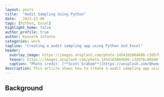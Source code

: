 ```yaml
---
layout: posts
title:  "Audit Sampling Using Python"
date:   2023-12-06
tags: [Python, Excel]
highlight_home: false
author_profile: true
author: Kenneth Infante
categories: work
tagline: "Creating a audit sampling app using Python and Excel"
header:
  overlay_image: https://images.unsplash.com/photo-1454165804606-c3d57bc86b40?q=80&w=2070&auto=format&fit=crop&ixlib=rb-4.0.3&ixid=M3wxMjA3fDB8MHxwaG90by1wYWdlfHx8fGVufDB8fHx8fA%3D%3D
  teaser: https://images.unsplash.com/photo-1454165804606-c3d57bc86b40?q=80&w=2070&auto=format&fit=crop&ixlib=rb-4.0.3&ixid=M3wxMjA3fDB8MHxwaG90by1wYWdlfHx8fGVufDB8fHx8fA%3D%3D
  caption: "Photo credit: [**Scott Graham**](https://unsplash.com/@homajob)"
description: This article shows how to create a audit sampling app using Python and Excel
---
```


## Background
